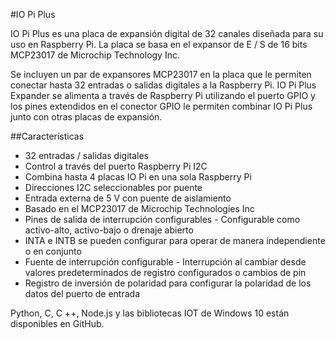 <!--
---
name: IO Pi Plus
class: board
type: io
formfactor: Custom
manufacturer: AB Electronics UK
description: 32 Channel Digital Expansion Board
url: https://www.abelectronics.co.uk/p/54/io-pi-plus
github: https://github.com/abelectronicsuk
schematic: https://www.abelectronics.co.uk/docs/pdf/schematic-iopiplus-2-1.pdf
buy: https://www.abelectronics.co.uk/p/54/io-pi-plus
image: 'ab-io-pi-plus.png'
pincount: 40
eeprom: no
power:
  '1':
  '2':
ground:
  '6':
  '9':
  '14':
  '20':
  '25':
  '30':
  '34':
  '39':
pin:
  '3':
    mode: i2c
  '5':
    mode: i2c
i2c:
  '0x20':
    alternate: [ '0x21', '0x22', '0x23', '0x24', '0x25', '0x26', '0x27' ]
    name: MCP23017
    device: MCP23017
  '0x21':
    alternate: [ '0x20', '0x22', '0x23', '0x24', '0x25', '0x26', '0x27' ]
    name: MCP23017
    device: MCP23017
-->
#IO Pi Plus

IO Pi Plus es una placa de expansión digital de 32 canales diseñada para su uso en Raspberry Pi. La placa se basa en el expansor de E / S de 16 bits MCP23017 de Microchip Technology Inc.

Se incluyen un par de expansores MCP23017 en la placa que le permiten conectar hasta 32 entradas o salidas digitales a la Raspberry Pi. IO Pi Plus Expander se alimenta a través de Raspberry Pi utilizando el puerto GPIO y los pines extendidos en el conector GPIO le permiten combinar IO Pi Plus junto con otras placas de expansión.

##Características

- 32 entradas / salidas digitales
- Control a través del puerto Raspberry Pi I2C
- Combina hasta 4 placas IO Pi en una sola Raspberry Pi
- Direcciones I2C seleccionables por puente
- Entrada externa de 5 V con puente de aislamiento
- Basado en el MCP23017 de Microchip Technologies Inc
- Pines de salida de interrupción configurables - Configurable como activo-alto, activo-bajo o drenaje abierto
- INTA e INTB se pueden configurar para operar de manera independiente o en conjunto
- Fuente de interrupción configurable - Interrupción al cambiar desde valores predeterminados de registro configurados o cambios de pin
- Registro de inversión de polaridad para configurar la polaridad de los datos del puerto de entrada

Python, C, C ++, Node.js y las bibliotecas IOT de Windows 10 están disponibles en GitHub.
